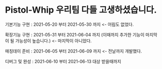 # Pistol-Whip 우리팀 다들 고생하셨습니다.
기본기능 구현 : 2021-05-20 부터 2021-05-30 까지 <- 어림도 없었다.

확장기능 구현 : 2021-05-31 부터 2021-06-04 까지 (이때까지 추가한 기능이 마지막이 될 가능성이 높습니다.) <- 마지막이 아니었다.

매칭데이 준비 : 2021-06-05 부터 2021-06-09 까지 <- 전날까지 개발했다.

디버그 및 완성 : 2021-06-10 부터 2021-06-13 대상 받을때까지
